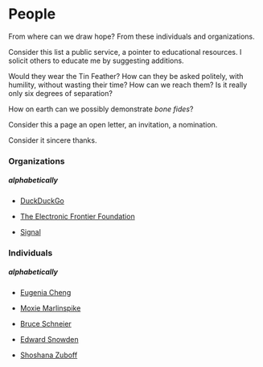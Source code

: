 # People

From where can we draw hope? From these individuals and organizations.

Consider this list a public service, a pointer to educational resources.
I solicit others to educate me by suggesting additions.


Would they wear the Tin Feather? How can they be asked politely, with
humility, without wasting their time? How can we reach them? Is it
really only six degrees of separation?

How on earth can we possibly demonstrate *bone fides*?



Consider this a page an open letter, an invitation, a nomination.

Consider it sincere thanks.


### Organizations
##### alphabetically

* [DuckDuckGo](https://duckduckgo.com/)

* [The Electronic Frontier Foundation](https://www.eff.org/)

* [Signal](https://signal.org)

### Individuals
##### alphabetically

* [Eugenia Cheng](http://eugeniacheng.com/)

* [Moxie Marlinspike](https://moxie.org)

* [Bruce Schneier](https://www.schneier.com/)

* [Edward Snowden](https://www.edwardsnowden.com/)

* [Shoshana Zuboff](https://shoshanazuboff.com/)


